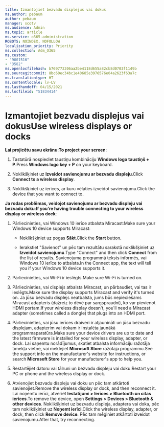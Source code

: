 ```yaml
---
title: Izmantojiet bezvadu displejus vai dokus
ms.author: pebaum
author: pebaum
manager: scotv
ms.audience: Admin
ms.topic: article
ms.service: o365-administration
ROBOTS: NOINDEX, NOFOLLOW
localization_priority: Priority
ms.collection: Adm_O365
ms.custom:
- "9001516"
- "3582"
ms.openlocfilehash: b769773206aa2be4118d655a82cb8d0703f1149b
ms.sourcegitcommit: 8bc60ec34bc1e40685e3976576e04a2623f63a7c
ms.translationtype: HT
ms.contentlocale: lv-LV
ms.lasthandoff: 04/15/2021
ms.locfileid: "51834414"
---
```

# <a name="use-wireless-displays-or-docks"></a><span data-ttu-id="65eb5-102">Izmantojiet bezvadu displejus vai dokus</span><span class="sxs-lookup"><span data-stu-id="65eb5-102">Use wireless displays or docks</span></span>

<span data-ttu-id="65eb5-103">**Lai projicētu savu ekrānu**:</span><span class="sxs-lookup"><span data-stu-id="65eb5-103">**To project your screen**:</span></span>

1. <span data-ttu-id="65eb5-104">Tastatūrā nospiediet taustiņu kombināciju **Windows logo taustiņš + P**.</span><span class="sxs-lookup"><span data-stu-id="65eb5-104">Press **Windows logo key + P** on your keyboard.</span></span>

2. <span data-ttu-id="65eb5-105">Noklikšķiniet uz **Izveidot savienojumu ar bezvadu displeju**.</span><span class="sxs-lookup"><span data-stu-id="65eb5-105">Click **Connect to a wireless display**.</span></span>

3. <span data-ttu-id="65eb5-106">Noklikšķiniet uz ierīces, ar kuru vēlaties izveidot savienojumu.</span><span class="sxs-lookup"><span data-stu-id="65eb5-106">Click the device that you want to connect to.</span></span>

<span data-ttu-id="65eb5-107">**Ja rodas problēmas, veidojot savienojumu ar bezvadu displeju vai bezvadu doku**:</span><span class="sxs-lookup"><span data-stu-id="65eb5-107">**If you're having trouble connecting to your wireless display or wireless dock**:</span></span>

1. <span data-ttu-id="65eb5-108">Pārliecinieties, vai Windows 10 ierīce atbalsta Miracast:</span><span class="sxs-lookup"><span data-stu-id="65eb5-108">Make sure your Windows 10 device supports Miracast:</span></span> 

    - <span data-ttu-id="65eb5-109">Noklikšķiniet uz pogas **Sākt**.</span><span class="sxs-lookup"><span data-stu-id="65eb5-109">Click the **Start** button.</span></span>
    
    - <span data-ttu-id="65eb5-110">Ierakstiet "Savienot" un pēc tam rezultātu sarakstā noklikšķiniet uz **Izveidot savienojumu**.</span><span class="sxs-lookup"><span data-stu-id="65eb5-110">Type "Connect" and then click **Connect** from the list of results.</span></span> <span data-ttu-id="65eb5-111">Savienojuma programmā teksts informēs, vai Windows 10 ierīce to atbalsta.</span><span class="sxs-lookup"><span data-stu-id="65eb5-111">In the Connect app, the text will tell you if your Windows 10 device supports it.</span></span> 

2. <span data-ttu-id="65eb5-112">Pārliecinieties, vai Wi-Fi ir ieslēgts.</span><span class="sxs-lookup"><span data-stu-id="65eb5-112">Make sure Wi-Fi is turned on.</span></span> 

3. <span data-ttu-id="65eb5-113">Pārliecinieties, vai displejs atbalsta Miracast, un pārbaudiet, vai tas ir ieslēgts.</span><span class="sxs-lookup"><span data-stu-id="65eb5-113">Make sure the display supports Miracast and verify it's turned on.</span></span> <span data-ttu-id="65eb5-114">Ja jūsu bezvadu displejs neatbalsta, jums būs nepieciešams Miracast adapteris (dažreiz to dēvē par sargspraudni), ko var pievienot HDMI portam.</span><span class="sxs-lookup"><span data-stu-id="65eb5-114">If your wireless display doesn't, you'll need a Miracast adapter (sometimes called a dongle) that plugs into an HDMI port.</span></span>

4. <span data-ttu-id="65eb5-115">Pārliecinieties, vai jūsu ierīces draiveri ir atjaunināti un jūsu bezvadu displejam, adapterim vai dokam ir instalēta jaunākā programmaparatūra.</span><span class="sxs-lookup"><span data-stu-id="65eb5-115">Make sure your device drivers are up to date and the latest firmware is installed for your wireless display, adapter, or dock.</span></span> <span data-ttu-id="65eb5-116">Lai saņemtu norādījumus, skatiet atbalsta informāciju ražotāja tīmekļa vietnē, vai meklējiet **Microsoft Store** ražotāja programmu.</span><span class="sxs-lookup"><span data-stu-id="65eb5-116">See the support info on the manufacturer's website for instructions, or search **Microsoft Store** for your manufacturer's app to help you.</span></span>

5. <span data-ttu-id="65eb5-117">Restartējiet datoru vai tālruni un bezvadu displeju vai doku.</span><span class="sxs-lookup"><span data-stu-id="65eb5-117">Restart your PC or phone and the wireless display or dock.</span></span>

6. <span data-ttu-id="65eb5-118">Atvienojiet bezvadu displeju vai doku un pēc tam atkārtoti savienojiet.</span><span class="sxs-lookup"><span data-stu-id="65eb5-118">Remove the wireless display or dock, and then reconnect it.</span></span> <span data-ttu-id="65eb5-119">Lai noņemtu ierīci, atveriet **Iestatījumi > Ierīces > Bluetooth un citas ierīces**.</span><span class="sxs-lookup"><span data-stu-id="65eb5-119">To remove the device, open **Settings > Devices  > Bluetooth & other devices**.</span></span> <span data-ttu-id="65eb5-120">Noklikšķiniet uz bezvadu displeja, adaptera vai doka, pēc tam noklikšķiniet uz **Noņemt ierīci**.</span><span class="sxs-lookup"><span data-stu-id="65eb5-120">Click the wireless display, adapter, or dock, then click **Remove device**.</span></span> <span data-ttu-id="65eb5-121">Pēc tam mēģiniet atkārtoti izveidot savienojumu.</span><span class="sxs-lookup"><span data-stu-id="65eb5-121">After that, try reconnecting.</span></span>

